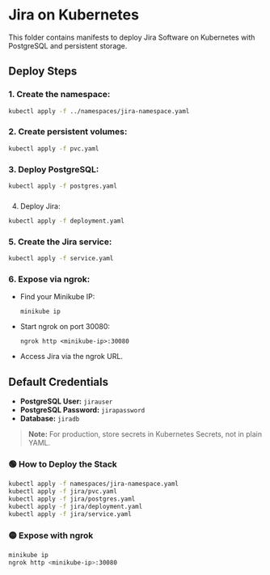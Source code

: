 # Jira on Kubernetes

This folder contains manifests to deploy Jira Software on Kubernetes with PostgreSQL and persistent storage.

## Deploy Steps

### 1. Create the namespace:
```sh
kubectl apply -f ../namespaces/jira-namespace.yaml
```
### 2. Create persistent volumes:
```sh
kubectl apply -f pvc.yaml
```
### 3. Deploy PostgreSQL:
```sh
kubectl apply -f postgres.yaml
```
###
4. Deploy Jira:
```sh
kubectl apply -f deployment.yaml
```
### 5. Create the Jira service:
```sh
kubectl apply -f service.yaml
```
### 6. Expose via ngrok:
- Find your Minikube IP:
  ```
  minikube ip
  ```
- Start ngrok on port 30080:
  ```
  ngrok http <minikube-ip>:30080
  ```
- Access Jira via the ngrok URL.

## Default Credentials

- **PostgreSQL User:** `jirauser`
- **PostgreSQL Password:** `jirapassword`
- **Database:** `jiradb`

> **Note:** For production, store secrets in Kubernetes Secrets, not in plain YAML.

### 🟢 How to Deploy the Stack
```sh
kubectl apply -f namespaces/jira-namespace.yaml
kubectl apply -f jira/pvc.yaml
kubectl apply -f jira/postgres.yaml
kubectl apply -f jira/deployment.yaml
kubectl apply -f jira/service.yaml
```
### 🟡 Expose with ngrok
```sh
minikube ip
ngrok http <minikube-ip>:30080
```